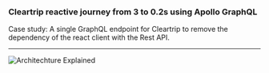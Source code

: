 ### Cleartrip reactive journey from 3 to 0.2s using Apollo GraphQL

Case study: A single GraphQL endpoint for Cleartrip to remove the dependency of the react client with the Rest API.

---

![Architechture Explained](https://drive.google.com/file/d/1KxqHTaoSpUwx9kGvpNrg_BK9Ediz9vbS/view?usp=sharing)